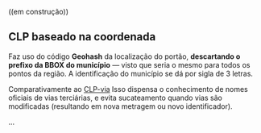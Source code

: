((em construção))
## CLP baseado na coordenada

Faz uso do código **Geohash** da localização do portão, **descartando o prefixo da BBOX do município** &mdash; visto que seria o mesmo para todos os pontos da região. A identificação do município se dá por  sigla de 3 letras.

Comparativamente ao [CLP-via](spec-CLP-via.md) Isso dispensa o conhecimento de nomes oficiais de vias terciárias, e evita sucateamento quando vias são modificadas (resultando em nova metragem ou novo identificador).

...
